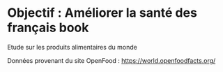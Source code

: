 # Objectif : Améliorer la santé des français book


Etude sur les produits alimentaires du monde

Données provenant du site OpenFood : https://world.openfoodfacts.org/


